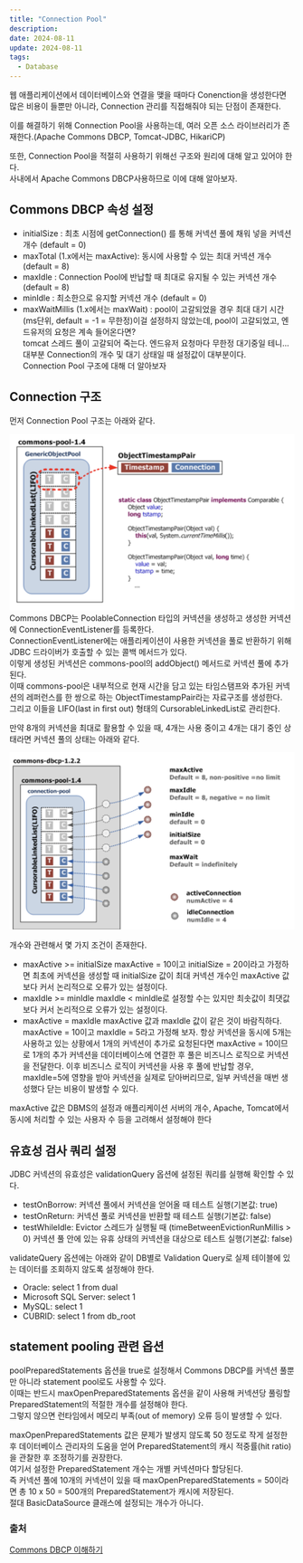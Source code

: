 ```yaml
---
title: "Connection Pool"
description:
date: 2024-08-11
update: 2024-08-11
tags:
  - Database
---
```


웹 애플리케이션에서 데이터베이스와 연결을 맺을 때마다 Conenction을 생성한다면 많은 비용이 들뿐만 아니라, 
Connection 관리를 직접해줘야 되는 단점이 존재한다.

이를 해결하기 위해 Connection Pool을 사용하는데, 여러 오픈 소스 라이브러리가 존재한다.(Apache Commons DBCP, Tomcat-JDBC, HikariCP) 

또한, Connection Pool을 적절히 사용하기 위해선 구조와 원리에 대해 알고 있어야 한다.<br>
사내에서 Apache Commons DBCP사용하므로 이에 대해 알아보자.

## Commons DBCP 속성 설정
- initialSize : 최초 시점에 getConnection() 를 통해 커넥션 풀에 채워 넣을 커넥션 개수 (default = 0)
- maxTotal (1.x에서는 maxActive): 동시에 사용할 수 있는 최대 커넥션 개수 (default = 8)
- maxIdle : Connection Pool에 반납할 때 최대로 유지될 수 있는 커넥션 개수 (default = 8)
- minIdle : 최소한으로 유지할 커넥션 개수 (default = 0)
- maxWaitMillis (1.x에서는 maxWait) : pool이 고갈되었을 경우 최대 대기 시간 (ms단위, default = -1 = 무한정)이걸 설정하지 않았는데, pool이 고갈되었고, 엔드유저의 요청은 계속 들어온다면?<br>
tomcat 스레드 풀이 고갈되어 죽는다. 엔드유저 요청마다 무한정 대기중일 테니...<br>
대부분 Connection의 개수 및 대기 상태일 때 설정값이 대부분이다. <br>
Connection Pool 구조에 대해 더 알아보자

## Connection 구조
먼저 Connection Pool 구조는 아래와 같다.

![Connection Pool 구조](connection_pool_archi.png)
Commons DBCP는 PoolableConnection 타입의 커넥션을 생성하고 생성한 커넥션에 ConnectionEventListener를 등록한다. <br>
ConnectionEventListener에는 애플리케이션이 사용한 커넥션을 풀로 반환하기 위해 JDBC 드라이버가 호출할 수 있는 콜백 메서드가 있다. <br>
이렇게 생성된 커넥션은 commons-pool의 addObject() 메서드로 커넥션 풀에 추가된다. <br>
이때 commons-pool은 내부적으로 현재 시간을 담고 있는 타임스탬프와 추가된 커넥션의 레퍼런스를 한 쌍으로 하는 ObjectTimestampPair라는 자료구조를 생성한다. <br>
그리고 이들을 LIFO(last in first out) 형태의 CursorableLinkedList로 관리한다.

만약 8개의 커넥션을 최대로 활용할 수 있을 때, 4개는 사용 중이고 4개는 대기 중인 상태라면 커넥션 풀의 상태는 아래와 같다.

![Connection Pool 상태](connection_pool_state.png)


개수와 관련해서 몇 가지 조건이 존재한다.<br>
- maxActive >= initialSize
maxActive = 10이고 initialSize = 20이라고 가정하면 최초에 커넥션을 생성할 때 initialSize 값이 최대 커넥션 개수인 maxActive 값보다 커서 논리적으로 오류가 있는 설정이다.
- maxIdle >= minIdle
maxIdle < minIdle로 설정할 수는 있지만 최솟값이 최댓값보다 커서 논리적으로 오류가 있는 설정이다.
- maxActive = maxIdle
maxActive 값과 maxIdle 값이 같은 것이 바람직하다. maxActive = 10이고 maxIdle = 5라고 가정해 보자. 
항상 커넥션을 동시에 5개는 사용하고 있는 상황에서 1개의 커넥션이 추가로 요청된다면 maxActive = 10이므로 1개의 추가 커넥션을 데이터베이스에 연결한 후 풀은 비즈니스 로직으로 커넥션을 전달한다. 
이후 비즈니스 로직이 커넥션을 사용 후 풀에 반납할 경우, maxIdle=5에 영향을 받아 커넥션을 실제로 닫아버리므로, 일부 커넥션을 매번 생성했다 닫는 비용이 발생할 수 있다.

maxActive 값은 DBMS의 설정과 애플리케이션 서버의 개수, Apache, Tomcat에서 동시에 처리할 수 있는 사용자 수 등을 고려해서 설정해야 한다

## 유효성 검사 쿼리 설정
JDBC 커넥션의 유효성은 validationQuery 옵션에 설정된 쿼리를 실행해 확인할 수 있다.  <br>
- testOnBorrow: 커넥션 풀에서 커넥션을 얻어올 때 테스트 실행(기본값: true)<br>
- testOnReturn: 커넥션 풀로 커넥션을 반환할 때 테스트 실행(기본값: false)<br>
- testWhileIdle: Evictor 스레드가 실행될 때 (timeBetweenEvictionRunMillis > 0) 커넥션 풀 안에 있는 유휴 상태의 커넥션을 대상으로 테스트 실행(기본값: false)<br>

validateQuery 옵션에는 아래와 같이 DB별로 Validation Query로 실제 테이블에 있는 데이터를 조회하지 않도록 설정해야 한다.

- Oracle: select 1 from dual
- Microsoft SQL Server: select 1
- MySQL: select 1
- CUBRID: select 1 from db_root

## statement pooling 관련 옵션
poolPreparedStatements 옵션을 true로 설정해서 Commons DBCP를 커넥션 풀뿐만 아니라 statement pool로도 사용할 수 있다. <br>
이때는 반드시 maxOpenPreparedStatements 옵션을 같이 사용해 커넥션당 풀링할 PreparedStatement의 적절한 개수를 설정해야 한다.  <br>
그렇지 않으면 런타임에서 메모리 부족(out of memory) 오류 등이 발생할 수 있다. <br>

maxOpenPreparedStatements 값은 문제가 발생지 않도록 50 정도로 작게 설정한 후 데이터베이스 관리자의 도움을 얻어 PreparedStatement의 캐시 적중률(hit ratio)을 관찰한 후 조정하기를 권장한다.  <br>
여기서 설정한 PreparedStatement 개수는 개별 커넥션마다 할당된다.  <br>
즉 커넥션 풀에 10개의 커넥션이 있을 때 maxOpenPreparedStatements = 50이라면 총 10 x 50 = 500개의 PreparedStatement가 캐시에 저장된다.  <br>
절대 BasicDataSource 클래스에 설정되는 개수가 아니다. <br>

### 출처
[Commons DBCP 이해하기](https://d2.naver.com/helloworld/5102792)